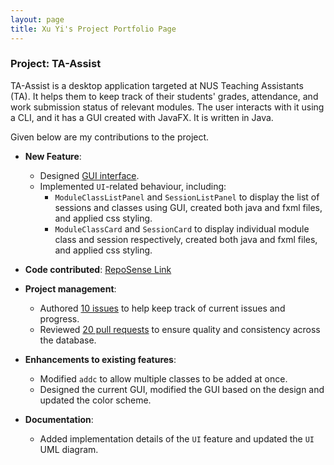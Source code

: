 ```yaml
---
layout: page
title: Xu Yi's Project Portfolio Page
---
```


### Project: TA-Assist

TA-Assist is a desktop application targeted at NUS Teaching Assistants (TA). It helps them to keep track of their students' grades, attendance, and work submission status of relevant modules.
The user interacts with it using a CLI, and it has a GUI created with JavaFX. It is written in Java.

Given below are my contributions to the project.

* **New Feature**: 
  * Designed [GUI interface](https://www.figma.com/file/oHxUzmJY7NHTV4bOJZhaI5/TaAssist_Ui?node-id=0%3A1).
  * Implemented `UI`-related behaviour, including:
    * `ModuleClassListPanel` and `SessionListPanel` to display the list of sessions and classes using GUI, created both java and fxml files, and applied css styling.
    * `ModuleClassCard` and `SessionCard` to display individual module class and session respectively, created both java and fxml files, and applied css styling.

* **Code contributed**: [RepoSense Link](https://nus-cs2103-ay2223s1.github.io/tp-dashboard/?search=optionalemon&breakdown=true)

* **Project management**:
  * Authored [10 issues](https://github.com/AY2223S1-CS2103T-T12-1/tp/issues?q=is%3Aissue+author%3Aoptionalemon+) to help keep track of current issues and progress.
  * Reviewed [20 pull requests](https://github.com/AY2223S1-CS2103T-T12-1/tp/pulls?q=is%3Apr+reviewed-by%3Aoptionalemon) to ensure quality and consistency across the database.

* **Enhancements to existing features**: 
  * Modified `addc` to allow multiple classes to be added at once.
  * Designed the current GUI, modified the GUI based on the design and updated the color scheme.

* **Documentation**:
    * Added implementation details of the `UI` feature and updated the `UI` UML diagram.
